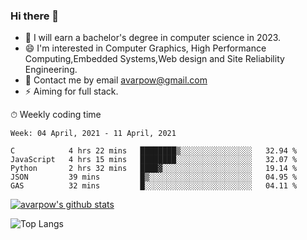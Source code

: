 ### Hi there 👋
<!--I have been a GitHub member for [![Years Badge](https://badges.pufler.dev/years/avarpow)](https://badges.pufler.dev)-->
- 🌱 I will earn a bachelor's degree in computer science in 2023.
- 😄 I'm interested in Computer Graphics, High Performance Computing,Embedded Systems,Web design and Site Reliability Engineering.
- 💬 Contact me by email avarpow@gmail.com
- ⚡ Aiming for full stack.

<!--💻 Coding Activity Logging

[![Commits Badge](https://badges.pufler.dev/commits/weekly/avarpow)](https://badges.pufler.dev)-->

⏱ Weekly coding time
<!--START_SECTION:waka-->
```text
Week: 04 April, 2021 - 11 April, 2021

C            4 hrs 22 mins   ████████▒░░░░░░░░░░░░░░░░   32.94 % 
JavaScript   4 hrs 15 mins   ████████░░░░░░░░░░░░░░░░░   32.07 % 
Python       2 hrs 32 mins   ████▓░░░░░░░░░░░░░░░░░░░░   19.14 % 
JSON         39 mins         █▒░░░░░░░░░░░░░░░░░░░░░░░   04.95 % 
GAS          32 mins         █░░░░░░░░░░░░░░░░░░░░░░░░   04.11 % 
```
<!--END_SECTION:waka-->

[![avarpow's github stats](https://github-readme-stats.vercel.app/api?username=avarpow&count_private=true&show_icons=true&hide=issues&hide_border=true)](https://github.com/anuraghazra/github-readme-stats)

![Top Langs](https://github-readme-stats.vercel.app/api/top-langs/?username=avarpow&layout=compact&hide_border=true) 
<!--[![avarpow's wakatime stats](https://github-readme-stats.vercel.app/api/wakatime?username=avarpow)](https://github.com/anuraghazra/github-readme-stats)-->
